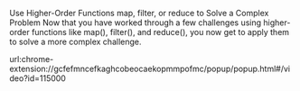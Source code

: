 Use Higher-Order Functions map, filter, or reduce to Solve a Complex Problem
Now that you have worked through a few challenges using higher-order functions like map(), filter(), and reduce(), you now get to apply them to solve a more complex challenge.



url:chrome-extension://gcfefmncefkaghcobeocaekopmmpofmc/popup/popup.html#/video?id=115000